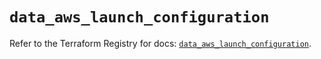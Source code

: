# `data_aws_launch_configuration`

Refer to the Terraform Registry for docs: [`data_aws_launch_configuration`](https://registry.terraform.io/providers/hashicorp/aws/5.100.0/docs/data-sources/launch_configuration).
